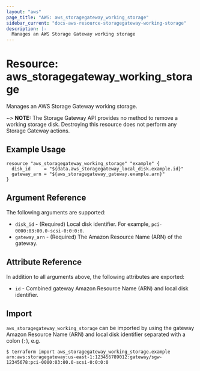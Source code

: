 ```yaml
---
layout: "aws"
page_title: "AWS: aws_storagegateway_working_storage"
sidebar_current: "docs-aws-resource-storagegateway-working-storage"
description: |-
  Manages an AWS Storage Gateway working storage
---
```


# Resource: aws_storagegateway_working_storage

Manages an AWS Storage Gateway working storage.

~> **NOTE:** The Storage Gateway API provides no method to remove a working storage disk. Destroying this resource does not perform any Storage Gateway actions.

## Example Usage

```hcl
resource "aws_storagegateway_working_storage" "example" {
  disk_id     = "${data.aws_storagegateway_local_disk.example.id}"
  gateway_arn = "${aws_storagegateway_gateway.example.arn}"
}
```

## Argument Reference

The following arguments are supported:

* `disk_id` - (Required) Local disk identifier. For example, `pci-0000:03:00.0-scsi-0:0:0:0`.
* `gateway_arn` - (Required) The Amazon Resource Name (ARN) of the gateway.

## Attribute Reference

In addition to all arguments above, the following attributes are exported:

* `id` - Combined gateway Amazon Resource Name (ARN) and local disk identifier.

## Import

`aws_storagegateway_working_storage` can be imported by using the gateway Amazon Resource Name (ARN) and local disk identifier separated with a colon (`:`), e.g.

```
$ terraform import aws_storagegateway_working_storage.example arn:aws:storagegateway:us-east-1:123456789012:gateway/sgw-12345678:pci-0000:03:00.0-scsi-0:0:0:0
```
